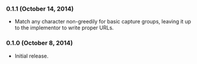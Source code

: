 ### 0.1.1 (October 14, 2014)

* Match any character non-greedily for basic capture groups, leaving it up to the implementor to write proper URLs.

### 0.1.0 (October 8, 2014)

* Initial release.